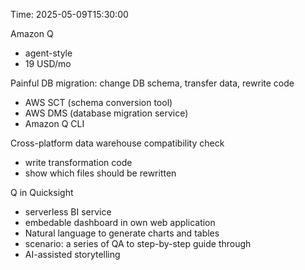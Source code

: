 Time: 2025-05-09T15:30:00

Amazon Q
- agent-style
- 19 USD/mo

Painful DB migration: change DB schema, transfer data, rewrite code
- AWS SCT (schema conversion tool)
- AWS DMS (database migration service)
- Amazon Q CLI

Cross-platform data warehouse compatibility check
- write transformation code
- show which files should be rewritten

Q in Quicksight
- serverless BI service
- embedable dashboard in own web application
- Natural language to generate charts and tables
- scenario: a series of QA to step-by-step guide through
- AI-assisted storytelling